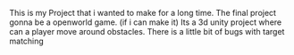 This is my Project that i wanted to make for a long time. The final project gonna be a openworld game. (if i can make it)
Its a 3d unity project where can a player move around obstacles.
There is a little bit of bugs with target matching
